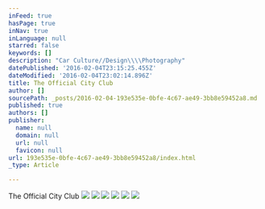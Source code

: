 ```yaml
---
inFeed: true
hasPage: true
inNav: true
inLanguage: null
starred: false
keywords: []
description: "Car Culture//Design\\\\Photography"
datePublished: '2016-02-04T23:15:25.455Z'
dateModified: '2016-02-04T23:02:14.896Z'
title: The Official City Club
author: []
sourcePath: _posts/2016-02-04-193e535e-0bfe-4c67-ae49-3bb8e59452a8.md
published: true
authors: []
publisher:
  name: null
  domain: null
  url: null
  favicon: null
url: 193e535e-0bfe-4c67-ae49-3bb8e59452a8/index.html
_type: Article

---
```

The Official City Club
![](https://the-grid-user-content.s3-us-west-2.amazonaws.com/f3bec8df-a378-4850-8cc2-b846af0d7717.jpg)
![](https://the-grid-user-content.s3-us-west-2.amazonaws.com/e435a124-d03f-4b5e-922b-05820fa2fe2e.jpg)
![](https://the-grid-user-content.s3-us-west-2.amazonaws.com/3113e923-5241-46f7-8d25-4a0452f5cf51.jpg)
![](https://the-grid-user-content.s3-us-west-2.amazonaws.com/83982930-c511-4ae9-b43d-26bbf1e52be8.jpg)
![](https://the-grid-user-content.s3-us-west-2.amazonaws.com/eed5fc49-2a53-4d0e-9814-47685229aa26.jpg)
![](https://the-grid-user-content.s3-us-west-2.amazonaws.com/fa2ab626-540f-4d80-bf3b-7c264132c2ab.jpg)